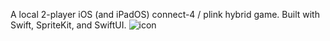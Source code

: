 A local 2-player iOS (and iPadOS) connect-4 / plink hybrid game. Built with Swift, SpriteKit, and SwiftUI.
![icon](https://github.com/user-attachments/assets/a217acd2-9c24-48ab-812b-0cf73de529a0)

